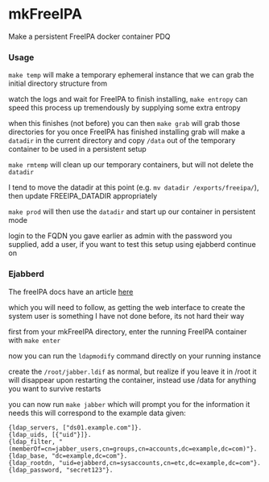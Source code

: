 # mkFreeIPA
Make a persistent FreeIPA docker container PDQ


### Usage
`make temp` will make a temporary ephemeral instance that we can grab the initial directory structure from

watch the logs and wait for FreeIPA to finish installing, `make entropy` can speed this process up tremendously by supplying some extra entropy

when this finishes (not before) you can then
`make grab` will grab those directories for you once FreeIPA has finished installing
grab will make a `datadir` in the current directory and copy `/data` out
of the temporary container to be used in a persistent setup

`make rmtemp` will clean up our temporary containers, but will not delete the `datadir`

I tend to move the datadir at this point (e.g. `mv datadir /exports/freeipa/`), then update FREEIPA_DATADIR appropriately

`make prod` will then use the `datadir` and start up our container in persistent mode

login to the FQDN you gave earlier as admin with the password you supplied, add a user, if you want to test this setup using ejabberd continue on

### Ejabberd

The freeIPA docs have an article [here](http://www.freeipa.org/page/EJabberd_Integration_with_FreeIPA_using_LDAP_Group_memberships)

which you will need to follow, as getting the web interface to create the system user is something I have not done before, its not hard their way

first from your mkFreeIPA directory, enter the running FreeIPA container with `make enter`

now you can run the `ldapmodify` command directly on your running instance

create the  `/root/jabber.ldif` as normal, but realize if you leave it in /root it will disappear upon restarting the container, instead use /data for anything you want to survive restarts

you can now run `make jabber` which will prompt you for the information it needs this will correspond to the example data given:

```
{ldap_servers, ["ds01.example.com"]}.
{ldap_uids, [{"uid"}]}.
{ldap_filter, "(memberOf=cn=jabber_users,cn=groups,cn=accounts,dc=example,dc=com)"}.
{ldap_base, "dc=example,dc=com"}.
{ldap_rootdn, "uid=ejabberd,cn=sysaccounts,cn=etc,dc=example,dc=com"}.
{ldap_password, "secret123"}.
```

